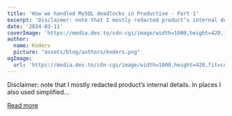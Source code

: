 ```yaml
---
title: 'How we handled MySQL deadlocks in Productive - Part 1'
excerpt: 'Disclaimer: note that I mostly redacted product’s internal details. In places I also used simplified...'
date: '2024-03-11'
coverImage: 'https://media.dev.to/cdn-cgi/image/width=1000,height=420,fit=cover,gravity=auto,format=auto/https%3A%2F%2Fdev-to-uploads.s3.amazonaws.com%2Fuploads%2Farticles%2F0mbiysmmmy5m3z82d7ds.jpeg'
author:
  name: Koders
  picture: "assets/blog/authors/koders.png"
ogImage:
  url: 'https://media.dev.to/cdn-cgi/image/width=1000,height=420,fit=cover,gravity=auto,format=auto/https%3A%2F%2Fdev-to-uploads.s3.amazonaws.com%2Fuploads%2Farticles%2F0mbiysmmmy5m3z82d7ds.jpeg'
---
```


Disclaimer: note that I mostly redacted product’s internal details. In places I also used simplified...

[Read more](https://dev.to/productive/how-we-handled-mysql-deadlocks-in-productive-part-1-15ce)
